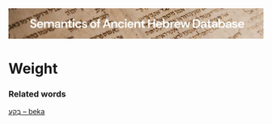 <html><body><img id="banner" src="../../images/banners/banner.png" alt="banner" /></body></html>

# **Weight**


### Related words
[בֶּקַע – beka](../words/beqa3.md)<br>